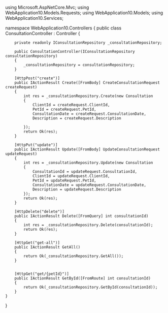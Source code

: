 using Microsoft.AspNetCore.Mvc;
using WebApplication10.Models.Requests;
using WebApplication10.Models;
using WebApplication10.Services;

namespace WebApplication10.Controllers
{
    public class ConsultationController : Controller
    {

        private readonly IConsultationRepository _consultationRepository;

        public ConsultationController(IConsultationRepository consultationRepository)
        {
            _consultationRepository = consultationRepository;
        }

        [HttpPost("create")]
        public IActionResult Create([FromBody] CreateConsultationRequest createRequest)
        {
            int res = _consultationRepository.Create(new Consultation
            {
                ClientId = createRequest.ClientId,
                PetId = createRequest.PetId,
                ConsultationDate = createRequest.ConsultationDate,
                Description = createRequest.Description
                
            });
            return Ok(res);
        }

        [HttpPut("update")]
        public IActionResult Update([FromBody] UpdateConsultationRequest updateRequest)
        {
            int res = _consultationRepository.Update(new Consultation
            {
                ConsultationId = updateRequest.ConsultationId,
                ClientId = updateRequest.ClientId,
                PetId = updateRequest.PetId,
                ConsultationDate = updateRequest.ConsultationDate,
                Description = updateRequest.Description
            });
            return Ok(res);
        }

        [HttpDelete("delete")]
        public IActionResult Delete([FromQuery] int consultationId)
        {
            int res = _consultationRepository.Delete(consultationId);
            return Ok(res);
        }

        [HttpGet("get-all")]
        public IActionResult GetAll()
        {
            return Ok(_consultationRepository.GetAll());
        }


        [HttpGet("get/{petId}")]
        public IActionResult GetById([FromRoute] int consultationId)
        {
            return Ok(_consultationRepository.GetById(consultationId));
        }
    }
}

